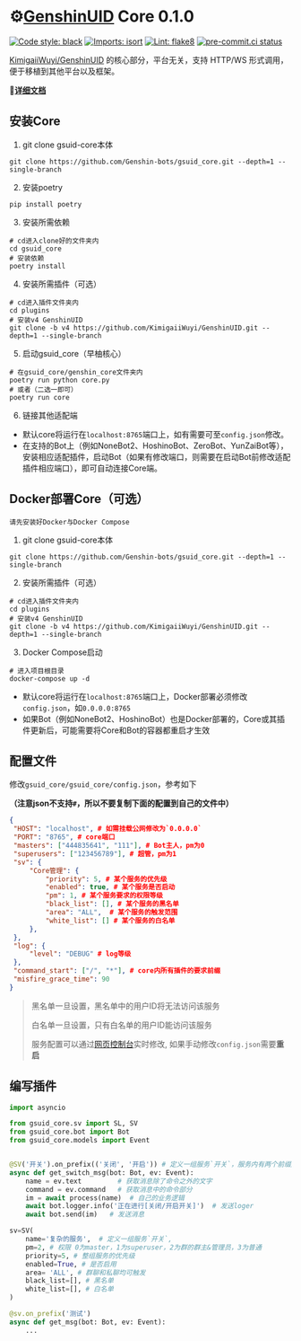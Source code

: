 # ⚙️[GenshinUID](https://github.com/KimigaiiWuyi/GenshinUID) Core 0.1.0

[![Code style: black](https://img.shields.io/badge/code%20style-black-000000.svg)](https://github.com/psf/black)
[![Imports: isort](https://img.shields.io/badge/%20imports-isort-%231674b1?&labelColor=ef8336)](https://pycqa.github.io/isort/)
[![Lint: flake8](https://img.shields.io/badge/lint-flake8-&labelColor=4C9C39)](https://flake8.pycqa.org/)
[![pre-commit.ci status](https://results.pre-commit.ci/badge/github/Genshin-bots/gsuid-core/master.svg)](https://results.pre-commit.ci/latest/github/Genshin-bots/gsuid-core/master)

[KimigaiiWuyi/GenshinUID](https://github.com/KimigaiiWuyi/GenshinUID) 的核心部分，平台无关，支持 HTTP/WS 形式调用，便于移植到其他平台以及框架。

**🎉[详细文档](https://docs.sayu-bot.com)**

## 安装Core

1. git clone gsuid-core本体

```shell
git clone https://github.com/Genshin-bots/gsuid_core.git --depth=1 --single-branch
```

2. 安装poetry

```shell
pip install poetry
```

3. 安装所需依赖

```shell
# cd进入clone好的文件夹内
cd gsuid_core
# 安装依赖
poetry install
```

4. 安装所需插件（可选）

```shell
# cd进入插件文件夹内
cd plugins
# 安装v4 GenshinUID
git clone -b v4 https://github.com/KimigaiiWuyi/GenshinUID.git --depth=1 --single-branch
```

5. 启动gsuid_core（早柚核心）

```shell
# 在gsuid_core/genshin_core文件夹内
poetry run python core.py
# 或者（二选一即可）
poetry run core
```

6. 链接其他适配端

+ 默认core将运行在`localhost:8765`端口上，如有需要可至`config.json`修改。
+ 在支持的Bot上（例如NoneBot2、HoshinoBot、ZeroBot、YunZaiBot等），安装相应适配插件，启动Bot（如果有修改端口，则需要在启动Bot前修改适配插件相应端口），即可自动连接Core端。

## Docker部署Core（可选）

`请先安装好Docker与Docker Compose`

1. git clone gsuid-core本体

```shell
git clone https://github.com/Genshin-bots/gsuid_core.git --depth=1 --single-branch
```

2. 安装所需插件（可选）

```shell
# cd进入插件文件夹内
cd plugins
# 安装v4 GenshinUID
git clone -b v4 https://github.com/KimigaiiWuyi/GenshinUID.git --depth=1 --single-branch
```

3. Docker Compose启动

```shell
# 进入项目根目录
docker-compose up -d
```

- 默认core将运行在`localhost:8765`端口上，Docker部署必须修改`config.json`，如`0.0.0.0:8765`
- 如果Bot（例如NoneBot2、HoshinoBot）也是Docker部署的，Core或其插件更新后，可能需要将Core和Bot的容器都重启才生效

## 配置文件

修改`gsuid_core/gsuid_core/config.json`，参考如下

**（注意json不支持`#`，所以不要复制下面的配置到自己的文件中）**

```json
{
 "HOST": "localhost", # 如需挂载公网修改为`0.0.0.0`
 "PORT": "8765", # core端口
 "masters": ["444835641", "111"], # Bot主人，pm为0
 "superusers": ["123456789"], # 超管，pm为1
 "sv": {
     "Core管理": {
         "priority": 5, # 某个服务的优先级
         "enabled": true, # 某个服务是否启动
         "pm": 1, # 某个服务要求的权限等级
         "black_list": [], # 某个服务的黑名单
         "area": "ALL",  # 某个服务的触发范围
         "white_list": [] # 某个服务的白名单
     },
 },
 "log": {
     "level": "DEBUG" # log等级
 },
 "command_start": ["/", "*"], # core内所有插件的要求前缀
 "misfire_grace_time": 90
}
```

> 黑名单一旦设置，黑名单中的用户ID将无法访问该服务
>
> 白名单一旦设置，只有白名单的用户ID能访问该服务
>
> 服务配置可以通过[网页控制台](https://docs.gsuid.gbots.work/#/WebConsole)实时修改, 如果手动修改`config.json`需要**重启**

## 编写插件


```python
import asyncio

from gsuid_core.sv import SL, SV
from gsuid_core.bot import Bot
from gsuid_core.models import Event


@SV('开关').on_prefix(('关闭', '开启')) # 定义一组服务`开关`，服务内有两个前缀触发器
async def get_switch_msg(bot: Bot, ev: Event):
    name = ev.text         # 获取消息除了命令之外的文字
    command = ev.command   # 获取消息中的命令部分
    im = await process(name)  # 自己的业务逻辑
    await bot.logger.info('正在进行[关闭/开启开关]')  # 发送loger
    await bot.send(im)   # 发送消息

sv=SV(
    name='复杂的服务',  # 定义一组服务`开关`,
    pm=2, # 权限 0为master，1为superuser，2为群的群主&管理员，3为普通
    priority=5, # 整组服务的优先级
    enabled=True, # 是否启用
    area= 'ALL', # 群聊和私聊均可触发
    black_list=[], # 黑名单
    white_list=[], # 白名单
)

@sv.on_prefix('测试')
async def get_msg(bot: Bot, ev: Event):
    ...
```
